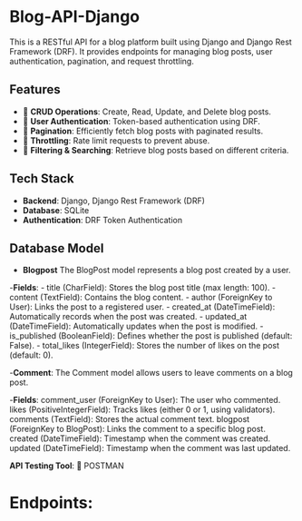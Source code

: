 # Blog-API-Django
This is a RESTful API for a blog platform built using Django and Django Rest Framework (DRF). 
It provides endpoints for managing blog posts, user authentication, pagination, and request throttling.

## Features
- 🔹 **CRUD Operations**: Create, Read, Update, and Delete blog posts.
- 🔹 **User Authentication**: Token-based authentication using DRF.
- 🔹 **Pagination**: Efficiently fetch blog posts with paginated results.
- 🔹 **Throttling**: Rate limit requests to prevent abuse.
- 🔹 **Filtering & Searching**: Retrieve blog posts based on different criteria.

## Tech Stack
- **Backend**: Django, Django Rest Framework (DRF)
- **Database**: SQLite 
- **Authentication**: DRF Token Authentication 

## Database Model
- **Blogpost**
The BlogPost model represents a blog post created by a user.

-**Fields**:
    - title (CharField): Stores the blog post title (max length: 100).
    - content (TextField): Contains the blog content.
    - author (ForeignKey to User): Links the post to a registered user.
    - created_at (DateTimeField): Automatically records when the post was created.
    - updated_at (DateTimeField): Automatically updates when the post is modified.
    - is_published (BooleanField): Defines whether the post is published (default: False).
    - total_likes (IntegerField): Stores the number of likes on the post (default: 0).

-**Comment**:
The Comment model allows users to leave comments on a blog post.

-**Fields**:
    comment_user (ForeignKey to User): The user who commented.
    likes (PositiveIntegerField): Tracks likes (either 0 or 1, using validators).
    comments (TextField): Stores the actual comment text.
    blogpost (ForeignKey to BlogPost): Links the comment to a specific blog post.
    created (DateTimeField): Timestamp when the comment was created.
    updated (DateTimeField): Timestamp when the comment was last updated.

**API Testing Tool**: 🔬 POSTMAN 

# Endpoints:

